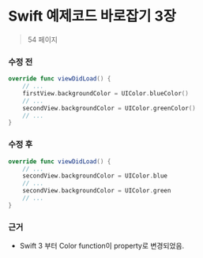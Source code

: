 # Swift 예제코드 바로잡기 3장

> 54 페이지

### 수정 전

```swift
override func viewDidLoad() {
	// ...
	firstView.backgroundColor = UIColor.blueColor()
	// ...
	secondView.backgroundColor = UIColor.greenColor()
	// ...
}
```

### 수정 후
```swift
override func viewDidLoad() {
	// ...
	secondView.backgroundColor = UIColor.blue
	// ...
	secondView.backgroundColor = UIColor.green
	// ...
}
```

### 근거

* Swift 3 부터 Color function이 property로 변경되었음.
